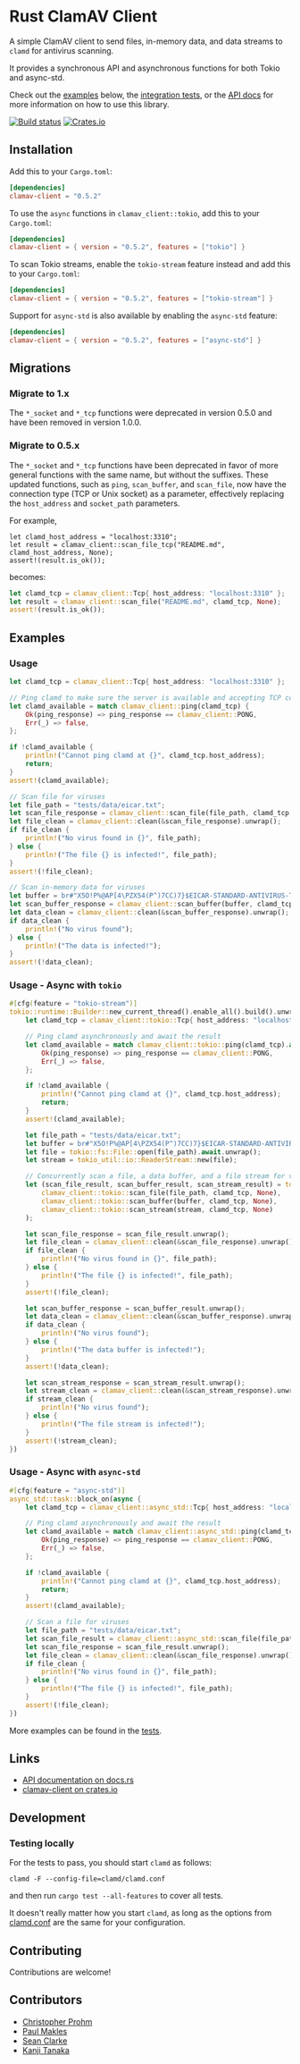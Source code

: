 # Rust ClamAV Client

A simple ClamAV client to send files, in-memory data, and data streams to `clamd` for antivirus scanning.

It provides a synchronous API and asynchronous functions for both Tokio and async-std.

Check out the [examples](#examples) below, the [integration tests](tests/clamav_client.rs), or the [API docs](https://docs.rs/clamav-client) for more information on how to use this library.

[![Build status](https://github.com/toblux/rust-clamav-client/actions/workflows/test.yml/badge.svg)](https://github.com/toblux/rust-clamav-client/actions)
[![Crates.io](https://img.shields.io/crates/v/clamav-client.svg)](https://crates.io/crates/clamav-client)

## Installation

Add this to your `Cargo.toml`:

```toml
[dependencies]
clamav-client = "0.5.2"
```

To use the `async` functions in `clamav_client::tokio`, add this to your `Cargo.toml`:

```toml
[dependencies]
clamav-client = { version = "0.5.2", features = ["tokio"] }
```

To scan Tokio streams, enable the `tokio-stream` feature instead and add this to your `Cargo.toml`:

```toml
[dependencies]
clamav-client = { version = "0.5.2", features = ["tokio-stream"] }
```

Support for `async-std` is also available by enabling the `async-std` feature:

```toml
[dependencies]
clamav-client = { version = "0.5.2", features = ["async-std"] }
```

## Migrations

### Migrate to 1.x

The `*_socket` and `*_tcp` functions were deprecated in version 0.5.0 and have been removed in version 1.0.0.

### Migrate to 0.5.x

The `*_socket` and `*_tcp` functions have been deprecated in favor of more general functions with the same name, but without the suffixes. These updated functions, such as `ping`, `scan_buffer`, and `scan_file`, now have the connection type (TCP or Unix socket) as a parameter, effectively replacing the `host_address` and `socket_path` parameters.

For example,

```rust,ignore
let clamd_host_address = "localhost:3310";
let result = clamav_client::scan_file_tcp("README.md", clamd_host_address, None);
assert!(result.is_ok());
```

becomes:

```rust
let clamd_tcp = clamav_client::Tcp{ host_address: "localhost:3310" };
let result = clamav_client::scan_file("README.md", clamd_tcp, None);
assert!(result.is_ok());
```

## Examples

### Usage

```rust
let clamd_tcp = clamav_client::Tcp{ host_address: "localhost:3310" };

// Ping clamd to make sure the server is available and accepting TCP connections
let clamd_available = match clamav_client::ping(clamd_tcp) {
    Ok(ping_response) => ping_response == clamav_client::PONG,
    Err(_) => false,
};

if !clamd_available {
    println!("Cannot ping clamd at {}", clamd_tcp.host_address);
    return;
}
assert!(clamd_available);

// Scan file for viruses
let file_path = "tests/data/eicar.txt";
let scan_file_response = clamav_client::scan_file(file_path, clamd_tcp, None).unwrap();
let file_clean = clamav_client::clean(&scan_file_response).unwrap();
if file_clean {
    println!("No virus found in {}", file_path);
} else {
    println!("The file {} is infected!", file_path);
}
assert!(!file_clean);

// Scan in-memory data for viruses
let buffer = br#"X5O!P%@AP[4\PZX54(P^)7CC)7}$EICAR-STANDARD-ANTIVIRUS-TEST-FILE!$H+H*"#;
let scan_buffer_response = clamav_client::scan_buffer(buffer, clamd_tcp, None).unwrap();
let data_clean = clamav_client::clean(&scan_buffer_response).unwrap();
if data_clean {
    println!("No virus found");
} else {
    println!("The data is infected!");
}
assert!(!data_clean);
```

### Usage - Async with `tokio`

```rust
#[cfg(feature = "tokio-stream")]
tokio::runtime::Builder::new_current_thread().enable_all().build().unwrap().block_on(async {
    let clamd_tcp = clamav_client::tokio::Tcp{ host_address: "localhost:3310" };

    // Ping clamd asynchronously and await the result
    let clamd_available = match clamav_client::tokio::ping(clamd_tcp).await {
        Ok(ping_response) => ping_response == clamav_client::PONG,
        Err(_) => false,
    };

    if !clamd_available {
        println!("Cannot ping clamd at {}", clamd_tcp.host_address);
        return;
    }
    assert!(clamd_available);

    let file_path = "tests/data/eicar.txt";
    let buffer = br#"X5O!P%@AP[4\PZX54(P^)7CC)7}$EICAR-STANDARD-ANTIVIRUS-TEST-FILE!$H+H*"#;
    let file = tokio::fs::File::open(file_path).await.unwrap();
    let stream = tokio_util::io::ReaderStream::new(file);

    // Concurrently scan a file, a data buffer, and a file stream for viruses
    let (scan_file_result, scan_buffer_result, scan_stream_result) = tokio::join!(
        clamav_client::tokio::scan_file(file_path, clamd_tcp, None),
        clamav_client::tokio::scan_buffer(buffer, clamd_tcp, None),
        clamav_client::tokio::scan_stream(stream, clamd_tcp, None)
    );

    let scan_file_response = scan_file_result.unwrap();
    let file_clean = clamav_client::clean(&scan_file_response).unwrap();
    if file_clean {
        println!("No virus found in {}", file_path);
    } else {
        println!("The file {} is infected!", file_path);
    }
    assert!(!file_clean);

    let scan_buffer_response = scan_buffer_result.unwrap();
    let data_clean = clamav_client::clean(&scan_buffer_response).unwrap();
    if data_clean {
        println!("No virus found");
    } else {
        println!("The data buffer is infected!");
    }
    assert!(!data_clean);

    let scan_stream_response = scan_stream_result.unwrap();
    let stream_clean = clamav_client::clean(&scan_stream_response).unwrap();
    if stream_clean {
        println!("No virus found");
    } else {
        println!("The file stream is infected!");
    }
    assert!(!stream_clean);
})
```

### Usage - Async with `async-std`

```rust
#[cfg(feature = "async-std")]
async_std::task::block_on(async {
    let clamd_tcp = clamav_client::async_std::Tcp{ host_address: "localhost:3310" };

    // Ping clamd asynchronously and await the result
    let clamd_available = match clamav_client::async_std::ping(clamd_tcp).await {
        Ok(ping_response) => ping_response == clamav_client::PONG,
        Err(_) => false,
    };

    if !clamd_available {
        println!("Cannot ping clamd at {}", clamd_tcp.host_address);
        return;
    }
    assert!(clamd_available);

    // Scan a file for viruses
    let file_path = "tests/data/eicar.txt";
    let scan_file_result = clamav_client::async_std::scan_file(file_path, clamd_tcp, None).await;
    let scan_file_response = scan_file_result.unwrap();
    let file_clean = clamav_client::clean(&scan_file_response).unwrap();
    if file_clean {
        println!("No virus found in {}", file_path);
    } else {
        println!("The file {} is infected!", file_path);
    }
    assert!(!file_clean);
})
```

More examples can be found in the [tests](tests/clamav_client.rs).

## Links

- [API documentation on docs.rs](https://docs.rs/clamav-client)
- [clamav-client on crates.io](https://crates.io/crates/clamav-client/)

## Development
### Testing locally

For the tests to pass, you should start `clamd` as follows:

`clamd -F --config-file=clamd/clamd.conf`

and then run `cargo test --all-features` to cover all tests.

It doesn't really matter how you start `clamd`, as long as the options from [clamd.conf](clamd/clamd.conf) are the same for your configuration.

## Contributing

Contributions are welcome!

## Contributors

- [Christopher Prohm](https://github.com/chmp)
- [Paul Makles](https://github.com/insertish)
- [Sean Clarke](https://github.com/SeanEClarke)
- [Kanji Tanaka](https://github.com/kaicoh)
